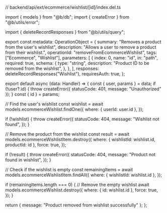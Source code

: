 // backend/api/ext/ecommerce/wishlist/[id]/index.del.ts

import { models } from "@b/db";
import { createError } from "@b/utils/error";

import { deleteRecordResponses } from "@b/utils/query";

export const metadata: OperationObject = {
  summary: "Removes a product from the user's wishlist",
  description: "Allows a user to remove a product from their wishlist.",
  operationId: "removeFromEcommerceWishlist",
  tags: ["Ecommerce", "Wishlist"],
  parameters: [
    {
      index: 0,
      name: "id",
      in: "path",
      required: true,
      schema: {
        type: "string",
        description: "Product ID to be removed from the wishlist",
      },
    },
  ],
  responses: deleteRecordResponses("Wishlist"),
  requiresAuth: true,
};

export default async (data: Handler) => {
  const { user, params } = data;
  if (!user?.id) {
    throw createError({ statusCode: 401, message: "Unauthorized" });
  }
  const { id } = params;

  // Find the user's wishlist
  const wishlist = await models.ecommerceWishlist.findOne({
    where: { userId: user.id },
  });

  if (!wishlist) {
    throw createError({
      statusCode: 404,
      message: "Wishlist not found",
    });
  }

  // Remove the product from the wishlist
  const result = await models.ecommerceWishlistItem.destroy({
    where: { wishlistId: wishlist.id, productId: id },
    force: true,
  });

  if (!result) {
    throw createError({
      statusCode: 404,
      message: "Product not found in wishlist",
    });
  }

  // Check if the wishlist is empty
  const remainingItems = await models.ecommerceWishlistItem.findAll({
    where: { wishlistId: wishlist.id },
  });

  if (remainingItems.length === 0) {
    // Remove the empty wishlist
    await models.ecommerceWishlist.destroy({
      where: { id: wishlist.id },
      force: true,
    });
  }

  return { message: "Product removed from wishlist successfully" };
};
